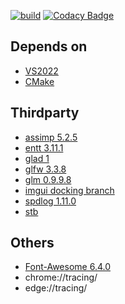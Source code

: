 [![build](https://github.com/Hinageshi01/HinaEngine/workflows/build/badge.svg)](https://github.com/Hinageshi01/HinaEngine/actions?workflow=build)
[![Codacy Badge](https://app.codacy.com/project/badge/Grade/aee7dd99c5324998be06c0a1e53778f4)](https://www.codacy.com/gh/Hinageshi01/HinaEngine/dashboard?utm_source=github.com&amp;utm_medium=referral&amp;utm_content=Hinageshi01/HinaEngine&amp;utm_campaign=Badge_Grade)

## Depends on
- [VS2022](https://visualstudio.microsoft.com/downloads/)
- [CMake](https://cmake.org/download/#latest)

## Thirdparty
- [assimp 5.2.5](https://github.com/assimp/assimp)
- [entt 3.11.1](https://github.com/skypjack/entt)
- [glad 1](https://github.com/Dav1dde/glad/tree/master)
- [glfw 3.3.8](https://github.com/glfw/glfw)
- [glm 0.9.9.8](https://github.com/g-truc/glm)
- [imgui docking branch](https://github.com/ocornut/imgui/tree/ad44f5831acec714f2af437475406e2f002982a1)
- [spdlog 1.11.0](https://github.com/gabime/spdlog)
- [stb](https://github.com/nothings/stb/tree/master)

## Others
- [Font-Awesome 6.4.0](https://github.com/FortAwesome/Font-Awesome/tree/6.x)
- chrome://tracing/
- edge://tracing/
